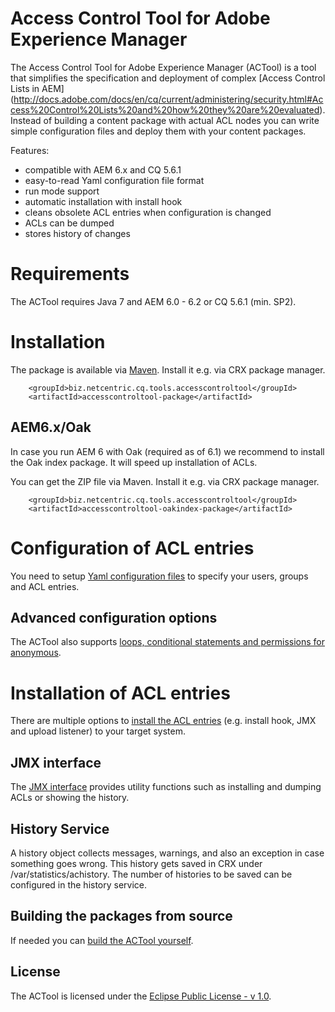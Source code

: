 Access Control Tool for Adobe Experience Manager
================================================

The Access Control Tool for Adobe Experience Manager (ACTool) is a tool that simplifies the specification and deployment of complex [Access Control Lists in AEM] (http://docs.adobe.com/docs/en/cq/current/administering/security.html#Access%20Control%20Lists%20and%20how%20they%20are%20evaluated).
Instead of building a content package with actual ACL nodes you can write simple configuration files and deploy them with your content packages.

Features:
* compatible with AEM 6.x and CQ 5.6.1
* easy-to-read Yaml configuration file format
* run mode support
* automatic installation with install hook
* cleans obsolete ACL entries when configuration is changed
* ACLs can be dumped
* stores history of changes

# Requirements

The ACTool requires Java 7 and AEM 6.0 - 6.2 or CQ 5.6.1 (min. SP2).

# Installation

The package is available via [Maven](https://repo1.maven.org/maven2/biz/netcentric/cq/tools/accesscontroltool/accesscontroltool-package/). Install it e.g. via CRX package manager.

```
    <groupId>biz.netcentric.cq.tools.accesscontroltool</groupId>
    <artifactId>accesscontroltool-package</artifactId>
```

## AEM6.x/Oak

In case you run AEM 6 with Oak (required as of 6.1) we recommend to install the Oak index package.
It will speed up installation of ACLs.

You can get the ZIP file via Maven. Install it e.g. via CRX package manager.

```
    <groupId>biz.netcentric.cq.tools.accesscontroltool</groupId>
    <artifactId>accesscontroltool-oakindex-package</artifactId>
```

# Configuration of ACL entries

You need to setup [Yaml configuration files](docs/Configuration.md) to specify your users, groups and ACL entries.

## Advanced configuration options

The ACTool also supports [loops, conditional statements and permissions for anonymous](docs/AdvancedFeatures.md).

# Installation of ACL entries

There are multiple options to [install the ACL entries](docs/Deploy.md) (e.g. install hook, JMX and upload listener) to your target system.

## JMX interface

The [JMX interface](docs/Jmx.md) provides utility functions such as installing and dumping ACLs or showing the history. 

## History Service

A history object collects messages, warnings, and also an exception in case something goes wrong. This history gets saved in CRX under /var/statistics/achistory. The number of histories to be saved can be configured in the history service.

## Building the packages from source

If needed you can [build the ACTool yourself](docs/BuildPackage.md).

## License

The ACTool is licensed under the [Eclipse Public License - v 1.0](LICENSE.txt).